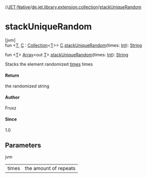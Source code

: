//[JET-Native](../../index.md)/[de.jet.library.extension.collection](index.md)/[stackUniqueRandom](stack-unique-random.md)

# stackUniqueRandom

[jvm]\
fun &lt;[T](stack-unique-random.md), [C](stack-unique-random.md) : [Collection](https://kotlinlang.org/api/latest/jvm/stdlib/kotlin.collections/-collection/index.html)&lt;[T](stack-unique-random.md)&gt;&gt; [C](stack-unique-random.md).[stackUniqueRandom](stack-unique-random.md)(times: [Int](https://kotlinlang.org/api/latest/jvm/stdlib/kotlin/-int/index.html)): [String](https://kotlinlang.org/api/latest/jvm/stdlib/kotlin/-string/index.html)

fun &lt;[T](stack-unique-random.md)&gt; [Array](https://kotlinlang.org/api/latest/jvm/stdlib/kotlin/-array/index.html)&lt;out [T](stack-unique-random.md)&gt;.[stackUniqueRandom](stack-unique-random.md)(times: [Int](https://kotlinlang.org/api/latest/jvm/stdlib/kotlin/-int/index.html)): [String](https://kotlinlang.org/api/latest/jvm/stdlib/kotlin/-string/index.html)

Stacks the element randomized [times](stack-unique-random.md) times

#### Return

the randomized string

#### Author

Fruxz

#### Since

1.0

## Parameters

jvm

| | |
|---|---|
| times | the amount of repeats |
